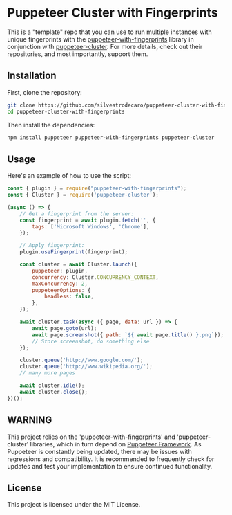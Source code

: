 # Puppeteer Cluster with Fingerprints

This is a "template" repo that you can use to run multiple instances with unique fingerprints with the [puppeteer-with-fingerprints](https://github.com/CheshireCaat/puppeteer-with-fingerprints) library in conjunction with [puppeteer-cluster](https://github.com/thomasdondorf/puppeteer-cluster).
For more details, check out their repositories, and most importantly, support them.

## Installation

First, clone the repository:

```bash
git clone https://github.com/silvestrodecaro/puppeteer-cluster-with-fingerprints.git
cd puppeteer-cluster-with-fingerprints
```

Then install the dependencies:

```bash
npm install puppeteer puppeteer-with-fingerprints puppeteer-cluster
```

## Usage

Here's an example of how to use the script:

```js
const { plugin } = require("puppeteer-with-fingerprints");
const { Cluster } = require('puppeteer-cluster');

(async () => {
    // Get a fingerprint from the server:
    const fingerprint = await plugin.fetch('', {
        tags: ['Microsoft Windows', 'Chrome'],
    });

    // Apply fingerprint:
    plugin.useFingerprint(fingerprint);

    const cluster = await Cluster.launch({
        puppeteer: plugin,
        concurrency: Cluster.CONCURRENCY_CONTEXT,
        maxConcurrency: 2,
        puppeteerOptions: {
            headless: false,
        },
    });

    await cluster.task(async ({ page, data: url }) => {
        await page.goto(url);
        await page.screenshot({ path: `${ await page.title() }.png`});
        // Store screenshot, do something else
    });

    cluster.queue('http://www.google.com/');
    cluster.queue('http://www.wikipedia.org/');
    // many more pages

    await cluster.idle();
    await cluster.close();
})();
```

## WARNING

This project relies on the 'puppeteer-with-fingerprints' and 'puppeteer-cluster' libraries, which in turn depend on [Puppeteer Framework](https://github.com/puppeteer/puppeteer). As Puppeteer is constantly being updated, there may be issues with regressions and compatibility. It is recommended to frequently check for updates and test your implementation to ensure continued functionality.

## License

This project is licensed under the MIT License.